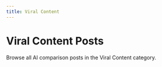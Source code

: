 ```yaml
---
title: Viral Content
---
```


# Viral Content Posts

Browse all AI comparison posts in the Viral Content category.
